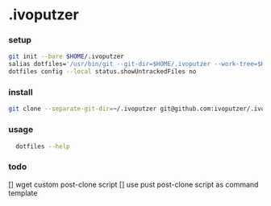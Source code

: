 # .ivoputzer

### setup
```sh
git init --bare $HOME/.ivoputzer
salias dotfiles='/usr/bin/git --git-dir=$HOME/.ivoputzer --work-tree=$HOME'
dotfiles config --local status.showUntrackedFiles no
```

### install
```sh
git clone --separate-git-dir=~/.ivoputzer git@github.com:ivoputzer/.ivoputzer.git $HOME
```

### usage
```sh
  dotfiles --help
```

### todo
[] wget custom post-clone script
[] use pust post-clone script as command template
